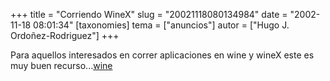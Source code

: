 +++
title = "Corriendo WineX"
slug = "20021118080134984"
date = "2002-11-18 08:01:34"
[taxonomies]
tema = ["anuncios"]
autor = ["Hugo J. Ordoñez-Rodriguez"]
+++

Para aquellos interesados en correr aplicaciones en wine y wineX este es
muy buen recurso...[wine](http://www.frankscorner.org/wine/)

